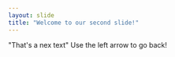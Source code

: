 ```yaml
---
layout: slide
title: "Welcome to our second slide!"
---
```

"That's a nex text"
Use the left arrow to go back!
